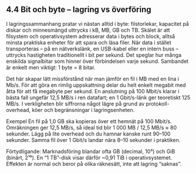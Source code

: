 ## 4.4 Bit och byte – lagring vs överföring

I lagringssammanhang pratar vi nästan alltid i byte: filstorlekar, kapacitet på diskar och minnesmängd uttrycks i kB, MB, GB och TB. Skälet är att filsystem och operativsystem adresserar data i bytes och block, alltså minsta praktiska enheter för att spara och läsa filer. När data i stället transporteras – på en nätverkslänk, en USB-kabel eller en intern buss – uttrycks hastigheten traditionellt i bit per sekund. Det speglar hur många enskilda signalbitar som hinner över förbindelsen varje sekund. Sambandet är enkelt men viktigt: 1 byte = 8 bitar.

Det här skapar lätt missförstånd när man jämför en fil i MB med en lina i Mb/s. För att göra en rimlig uppskattning delar du helt enkelt megabit med åtta för att få megabyte per sekund. En anslutning på 100 Mbit/s klarar i bästa fall ungefär 12,5 MB/s i ren datafart; en 1 Gbit/s-länk ger teoretiskt 125 MB/s. I verkligheten blir siffrorna något lägre på grund av protokoll-overhead, köer och begränsningar i lagringsenheten.

Exempel En fil på 1,0 GB ska kopieras över ett hemnät på 100 Mbit/s. Omräkningen ger 12,5 MB/s, så ideal tid blir 1 000 MB / 12,5 MB/s ≈ 80 sekunder. Lägg på lite overhead och du hamnar kanske runt 90–100 sekunder. Samma fil över 1 Gbit/s landar nära 8–10 sekunder i praktiken.

Förtydligande: Marknadsföring blandar ofta GB (decimal, 10³) och GiB (binärt, 2¹⁰). En “1 TB”-disk visar därför ~0,91 TiB i operativsystemet. Effekten är normal och beror på olika räknesätt, inte att lagring “saknas”.

